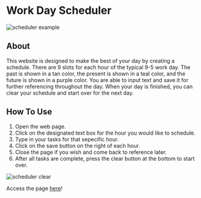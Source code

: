 # Work Day Scheduler

![scheduler example](https://user-images.githubusercontent.com/82430185/125522749-c8b77a5a-0c1d-44b6-84cf-e26a9bfb89bc.PNG)

## About
This website is designed to make the best of your day by creating a schedule. There are 9 slots for each hour of the typical 9-5 work day. The past is shown in a tan color, the present is shown in a teal color, and the future is shown in a purple color. You are able to input text and save it for further referencing throughout the day. When your day is finished, you can clear your schedule and start over for the next day.

## How To Use
1. Open the web page.
2. Click on the designated text box for the hour you would like to schedule.
3. Type in your tasks for that sepecific hour.
4. Click on the save button on the right of each hour.
5. Close the page if you wish and come back to reference later.
6. After all tasks are complete, press the clear button at the bottom to start over.

![scheduler clear](https://user-images.githubusercontent.com/82430185/125522721-e23df440-9db7-4db2-8024-703f05302e9b.PNG)

Access the page [here](https://kirafaye99.github.io/Work-Day-Scheduler/)!
